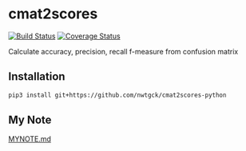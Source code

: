 # cmat2scores

[![Build Status](https://travis-ci.org/nwtgck/cmat2scores-python.svg?branch=develop)](https://travis-ci.org/nwtgck/cmat2scores-python) [![Coverage Status](https://coveralls.io/repos/github/nwtgck/cmat2scores-python/badge.svg?branch=develop)](https://coveralls.io/github/nwtgck/cmat2scores-python?branch=develop) 

Calculate accuracy, precision, recall f-measure from confusion matrix

## Installation

```bash
pip3 install git+https://github.com/nwtgck/cmat2scores-python
```

## My Note

[MYNOTE.md](MYNOTE.md)
